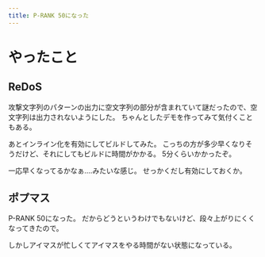 ```yaml
---
title: P-RANK 50になった
---
```


# やったこと

## ReDoS

攻撃文字列のパターンの出力に空文字列の部分が含まれていて謎だったので、空文字列は出力されないようにした。
ちゃんとしたデモを作ってみて気付くこともある。

あとインライン化を有効にしてビルドしてみた。
こっちの方が多少早くなりそうだけど、それにしてもビルドに時間がかかる。
5分くらいかかったぞ。

一応早くなってるかなぁ‥‥みたいな感じ。
せっかくだし有効にしておくか。

## ポプマス

P-RANK 50になった。
だからどうというわけでもないけど、段々上がりにくくなってきたので。

しかしアイマスが忙しくてアイマスをやる時間がない状態になっている。
